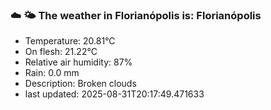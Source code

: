 ### ☁️ 🌤️  The weather in Florianópolis is: Florianópolis

- Temperature: 20.81°C
- On flesh: 21.22°C
- Relative air humidity: 87%
- Rain: 0.0 mm
- Description: Broken clouds
- last updated: 2025-08-31T20:17:49.471633
